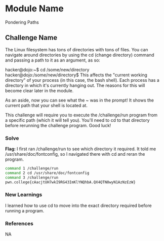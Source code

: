 # Module Name 
Pondering Paths

## Challenge Name
The Linux filesystem has tons of directories with tons of files. You can navigate around directories by using the cd (change directory) command and passing a path to it as an argument, as so:

hacker@dojo:~$ cd /some/new/directory
hacker@dojo:/some/new/directory$
This affects the "current working directory" of your process (in this case, the bash shell). Each process has a directory in which it's currently hanging out. The reasons for this will become clear later in the module.

As an aside, now you can see what the ~ was in the prompt! It shows the current path that your shell is located at.

This challenge will require you to execute the /challenge/run program from a specific path (which it will tell you). You'll need to cd to that directory before rerunning the challenge program. Good luck!

### Solve
**Flag:** 
I first ran /challenge/run to see which directory it required. It told me /usr/share/doc/fontconfig, so I navigated there with cd and reran the program.

```bash
command 1 /challenge/run
command 2 cd /usr/share/doc/fontconfig
command 3 /challenge/run
pwn.college{cAacjtUH7wkI9RG43ImKlYNQhbA.QX4QTN0wyN1AzNzEzW}
```

### New Learnings
I learned how to use cd to move into the exact directory required before running a program.
### References 
NA
